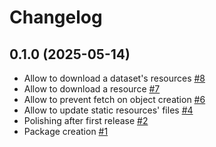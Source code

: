 # Changelog

## 0.1.0 (2025-05-14)

- Allow to download a dataset's resources [#8](https://github.com/datagouv/datagouv_client/pull/8)
- Allow to download a resource [#7](https://github.com/datagouv/datagouv_client/pull/7)
- Allow to prevent fetch on object creation [#6](https://github.com/datagouv/datagouv_client/pull/6)
- Allow to update static resources' files [#4](https://github.com/datagouv/datagouv_client/pull/4)
- Polishing after first release [#2](https://github.com/datagouv/datagouv_client/pull/2)
- Package creation [#1](https://github.com/datagouv/datagouv_client/pull/1)
